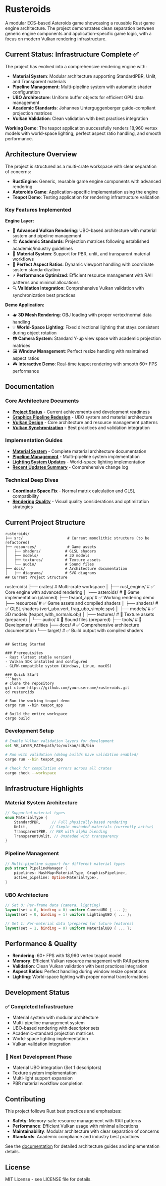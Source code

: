 # Rusteroids

A modular ECS-based Asteroids game showcasing a reusable Rust game engine architecture. The project demonstrates clean separation between generic engine components and application-specific game logic, with a focus on modern Vulkan rendering infrastructure.

## Current Status: Infrastructure Complete ✅

The project has evolved into a comprehensive rendering engine with:
- **Material System**: Modular architecture supporting StandardPBR, Unlit, and Transparent materials
- **Pipeline Management**: Multi-pipeline system with automatic shader configuration
- **UBO Architecture**: Uniform buffer objects for efficient GPU data management
- **Academic Standards**: Johannes Unterguggenberger guide-compliant projection matrices
- **Vulkan Validation**: Clean validation with best practices integration

**Working Demo**: The teapot application successfully renders 18,960 vertex models with world-space lighting, perfect aspect ratio handling, and smooth performance.

## Architecture Overview

The project is structured as a multi-crate workspace with clear separation of concerns:
- **RustEngine**: Generic, reusable game engine components with advanced rendering
- **Asteroids Game**: Application-specific implementation using the engine
- **Teapot Demo**: Testing application for rendering infrastructure validation

### Key Features Implemented

**Engine Layer:**
- 🎨 **Advanced Vulkan Rendering**: UBO-based architecture with material system and pipeline management
- 🏗️ **Academic Standards**: Projection matrices following established academic/industry guidelines
- 🎯 **Material System**: Support for PBR, unlit, and transparent material workflows
- 📐 **Perfect Aspect Ratios**: Dynamic viewport handling with coordinate system standardization
- ⚡ **Performance Optimized**: Efficient resource management with RAII patterns and minimal allocations
- 🔍 **Validation Integration**: Comprehensive Vulkan validation with synchronization best practices

**Demo Application:**
- 🫖 **3D Mesh Rendering**: OBJ loading with proper vertex/normal data handling
- 💡 **World-Space Lighting**: Fixed directional lighting that stays consistent during object rotation
- 📷 **Camera System**: Standard Y-up view space with academic projection matrices
- 🖼️ **Window Management**: Perfect resize handling with maintained aspect ratios
- 🎮 **Interactive Demo**: Real-time teapot rendering with smooth 60+ FPS performance

## Documentation

### Core Architecture Documents
- [**Project Status**](docs/PROJECT_STATUS.md) - Current achievements and development readiness
- [**Graphics Pipeline Redesign**](docs/GRAPHICS_PIPELINE_REDESIGN.md) - UBO system and material architecture
- [**Vulkan Design**](docs/VULKAN_DESIGN.md) - Core architecture and resource management patterns
- [**Vulkan Synchronization**](docs/VULKAN_SYNCHRONIZATION_ANALYSIS.md) - Best practices and validation integration

### Implementation Guides
- [**Material System**](crates/rust_engine/src/render/material/) - Complete material architecture documentation
- [**Pipeline Management**](crates/rust_engine/src/render/pipeline/) - Multi-pipeline system implementation
- [**Lighting System Updates**](docs/lighting-system-updates.md) - World-space lighting implementation
- [**Recent Updates Summary**](docs/RECENT_UPDATES_SUMMARY.md) - Comprehensive change log

### Technical Deep Dives
- [**Coordinate Space Fix**](docs/lighting-coordinate-space-fix.md) - Normal matrix calculation and GLSL compatibility
- [**Rendering Quality**](docs/lighting-system-updates.md) - Visual quality considerations and optimization strategies

## Current Project Structure

```
rusteroids/
├── src/                    # Current monolithic structure (to be refactored)
├── resources/              # Game assets
│   ├── shaders/           # GLSL shaders
│   ├── models/            # 3D models
│   ├── textures/          # Texture assets
│   └── audio/             # Sound files
├── docs/                  # Architecture documentation
│   ├── diagrams/          # SVG diagrams
## Current Project Structure

```
rusteroids/
├── crates/                  # Multi-crate workspace
│   ├── rust_engine/        # ✅ Core engine with advanced rendering
│   └── asteroids/          # 🔄 Game implementation (planned)
├── teapot_app/             # ✅ Working rendering demo
├── resources/              # ✅ Game assets and compiled shaders
│   ├── shaders/           # ✅ GLSL shaders (vert_ubo.vert, frag_ubo_simple.spv)
│   ├── models/            # ✅ 3D models (teapot_with_normals.obj)
│   ├── textures/          # 📁 Texture assets (prepared)
│   └── audio/             # 📁 Sound files (prepared)
├── tools/                  # 🔧 Development utilities
├── docs/                   # ✅ Comprehensive architecture documentation
└── target/                 # ✅ Build output with compiled shaders
```

## Getting Started

### Prerequisites
- Rust (latest stable version)
- Vulkan SDK installed and configured
- GLFW-compatible system (Windows, Linux, macOS)

### Quick Start
```bash
# Clone the repository
git clone https://github.com/yourusername/rusteroids.git
cd rusteroids

# Run the working teapot demo
cargo run --bin teapot_app

# Build the entire workspace
cargo build
```

### Development Setup
```bash
# Enable Vulkan validation layers for development
set VK_LAYER_PATH=path/to/vulkan/sdk/bin

# Run with validation (debug builds have validation enabled)
cargo run --bin teapot_app

# Check for compilation errors across all crates
cargo check --workspace
```

## Infrastructure Highlights

### Material System Architecture
```rust
// Supported material types
enum MaterialType {
    StandardPBR,     // Full physically-based rendering
    Unlit,          // Simple unshaded materials (currently active)
    TransparentPBR, // PBR with alpha blending
    TransparentUnlit, // Unshaded with transparency
}
```

### Pipeline Management
```rust
// Multi-pipeline support for different material types
pub struct PipelineManager {
    pipelines: HashMap<MaterialType, GraphicsPipeline>,
    active_pipeline: Option<MaterialType>,
}
```

### UBO Architecture
```glsl
// Set 0: Per-frame data (camera, lighting)
layout(set = 0, binding = 0) uniform CameraUBO { ... };
layout(set = 0, binding = 1) uniform LightingUBO { ... };

// Set 1: Per-material data (prepared for future features)
layout(set = 1, binding = 0) uniform MaterialUBO { ... };
```

## Performance & Quality

- **Rendering**: 60+ FPS with 18,960 vertex teapot model
- **Memory**: Efficient Vulkan resource management with RAII patterns
- **Validation**: Clean Vulkan validation with best practices integration
- **Aspect Ratios**: Perfect handling during window resize operations
- **Lighting**: World-space lighting with proper normal transformations

## Development Status

### ✅ Completed Infrastructure
- Material system with modular architecture
- Multi-pipeline management system
- UBO-based rendering with descriptor sets
- Academic-standard projection matrices
- World-space lighting implementation
- Vulkan validation integration

### 🔄 Next Development Phase
- Material UBO integration (Set 1 descriptors)
- Texture system implementation
- Multi-light support expansion
- PBR material workflow completion

## Contributing

This project follows Rust best practices and emphasizes:
- **Safety**: Memory-safe resource management with RAII patterns
- **Performance**: Efficient Vulkan usage with minimal allocations
- **Maintainability**: Modular architecture with clear separation of concerns
- **Standards**: Academic compliance and industry best practices

See the [documentation](docs/) for detailed architecture guides and implementation details.

## License

MIT License - see LICENSE file for details.
